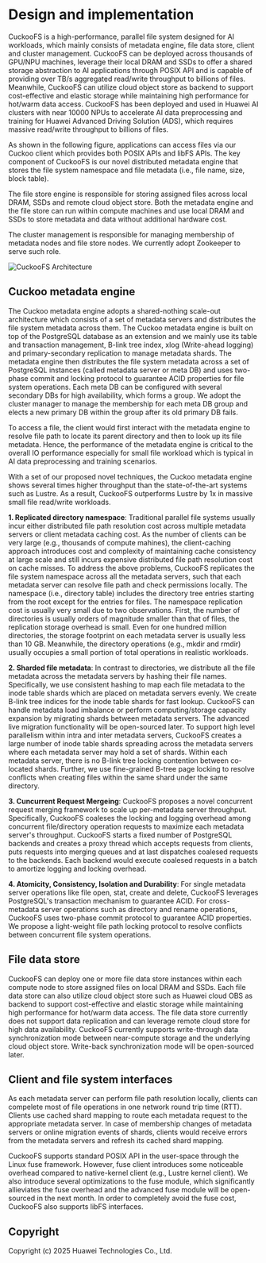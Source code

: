 # Design and implementation

CuckooFS is a high-performance, parallel file system designed for AI workloads, which mainly consists of metadata engine, file data store, client and cluster management. CuckooFS can be deployed across thousands of GPU/NPU machines, leverage their local DRAM and SSDs to offer a shared storage abstraction to AI applications through POSIX API and is capable of providing over TB/s aggregated read/write throughput to billions of files. Meanwhile, CuckooFS can utilize cloud object store as backend to support cost-effective and elastic storage while maintaining high performance for hot/warm data access. CuckooFS has been deployed and used in Huawei AI clusters with near 10000 NPUs to accelerate AI data preprocessing and training for Huawei Advanced Driving Solution (ADS), which requires massive read/write throughput to billions of files.

As shown in the following figure, applications can access files via our Cuckoo client which provides both POSIX APIs and libFS APIs. The key component of CuckooFS is our novel distributed metadata engine that stores the file system namespace and file metadata (i.e., file name, size, block table).

The file store engine is responsible for storing assigned files across local DRAM, SSDs and remote cloud object store. Both the metadata engine and the file store can run within compute machines and use local DRAM and SSDs to store metadata and data without additional hardware cost.

The cluster management is responsible for managing membership of metadata nodes and file store nodes. We currently adopt Zookeeper to serve such role.

![CuckooFS Architecture](images/architecture.png)

## Cuckoo metadata engine
The Cuckoo metadata engine adopts a shared-nothing scale-out architecture which consists of a set of metadata servers and distributes the file system metadata across them. The Cuckoo metadata engine is built on top of the PostgreSQL database as an extension and we mainly use its table and transaction management, B-link tree index, xlog (Write-ahead logging) and primary-secondary replication to manage metadata shards.  The metadata engine then distributes the file system metadata across a set of PostgreSQL instances (called metadata server or meta DB) and uses two-phase commit and locking protocol to guarantee ACID properties for file system operations. Each meta DB can be configured with several secondary DBs for high availability, which forms a group. We adopt the cluster manager to manage the membership for each meta DB group and elects a new primary DB within the group after its old primary DB fails.

To access a file, the client would first interact with the metadata engine to resolve file path to locate its parent directory and then to look up its file metadata. Hence, the performance of the metadata engine is critical to the overall IO performance especially for small file workload which is typical in AI data preprocessing and training scenarios.

With a set of our proposed novel techniques, the Cuckoo metadata engine shows several times higher throughput than the state-of-the-art systems such as Lustre. As a result, CuckooFS outperforms Lustre by 1x in massive small file read/write workloads.

**1. Replicated directory namespace**: 
Traditional parallel file systems usually incur either distributed file path resolution cost across multiple metadata servers or client metadata caching cost. As the number of clients can be very large (e.g., thousands of compute mahines), the client-caching approach introduces cost and complexity of maintaining cache consistency at large scale and still incurs expensive distributed file path resolution cost on cache misses. To address the above problems, CuckooFS replicates the file system namespace across all the metadata servers, such that each metadata server can resolve file path and check permissions locally. The namespace (i.e., directory table) includes the directory tree entries starting from the root except for the entries for files. The namespace replication cost is usually very small due to two observations. First, the number of directories is usually orders of magnitude smaller than that of files, the replication storage overhead is small. Even for one hundred million directories, the storage footprint on each metadata server is usually less than 10 GB. Meanwhile, the directory operations (e.g., mkdir and rmdir) usually occupies a small portion of total operations in realistic workloads.

**2. Sharded file metadata**: 
In contrast to directories, we distribute all the file metadata across the metadata servers by hashing their file names. Specifically, we use consistent hashing to map each file metadata to the inode table shards which are placed on metadata servers evenly. We create B-link tree indices for the inode table shards for fast lookup. CuckooFS can handle metadata load imbalance or perform computing/storage capacity expansion by migrating shards between metadata servers. The advanced live migration functionality will be open-sourced later. To support high level parallelism within intra and inter metadata servers, CuckooFS creates a large number of inode table shards spreading across the metadata servers where each metadata server may hold a set of shards. Within each metadata server, there is no B-link tree locking contention between co-located shards. Further, we use fine-grained B-tree page locking to resolve conflicts when creating files within the same shard under the same directory.

**3. Cuncurrent Request Mergeing**: 
CuckooFS proposes a novel concurrent request merging framework to scale up per-metadata server throughput. Specifically, CuckooFS coaleses the locking and logging overhead among concurrent file/directory operation requests to maximize each metadata server's throughput. CuckooFS starts a fixed number of PostgreSQL backends and creates a proxy thread which accepts requests from clients, puts requests into merging queues and at last dispatches coalesed requests to the backends. Each backend would execute coalesed requests in a batch to amortize logging and locking overhead.

**4. Atomicity, Consistency, Isolation and Durability**: 
For single metadata server operations like file open, stat, create and delete, CuckooFS leverages PostgreSQL's transaction mechanism to guarantee ACID. For cross-metadata server operations such as directory and rename operations, CuckooFS uses two-phase commit protocol to guarantee ACID properties. We propose a light-weight file path locking protocol to resolve conflicts between concurrent file system operations.

## File data store

CuckooFS can deploy one or more file data store instances within each compute node to store assigned files on local DRAM and SSDs. Each file data store can also utilize cloud object store such as Huawei cloud OBS as backend to support cost-effective and elastic storage while maintaining high performance for hot/warm data access. The file data store currently does not support data replication and can leverage remote cloud store for high data availability. CuckooFS currently supports write-through data synchronization mode between near-compute storage and the underlying cloud object store. Write-back synchronization mode will be open-sourced later.

## Client and file system interfaces

As each metadata server can perform file path resolution locally, clients can compelete most of file operations in one network round trip time (RTT).  Clients use cached shard mapping to route each metadata request to the appropriate metadata server. In case of membership changes of metadata servers or online migration events of shards, clients would receive errors from the metadata servers and refresh its cached shard mapping.

CuckooFS supports standard POSIX API in the user-space through the Linux fuse framework. However, fuse client introduces some noticeable overhead compared to native-kernel client (e.g., Lustre kernel client). We also introduce several optimizations to the fuse module, which significantly allieviates the fuse overhead and the advanced fuse module will be open-sourced in the next month. In order to completely avoid the fuse cost, CuckooFS also supports libFS interfaces.


## Copyright
Copyright (c) 2025 Huawei Technologies Co., Ltd.
